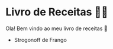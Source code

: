 # Livro de Receitas :man_cook: # 

Ola! Bem vindo ao meu livro de receitas :wave:

- Strogonoff de Frango

##  ##







